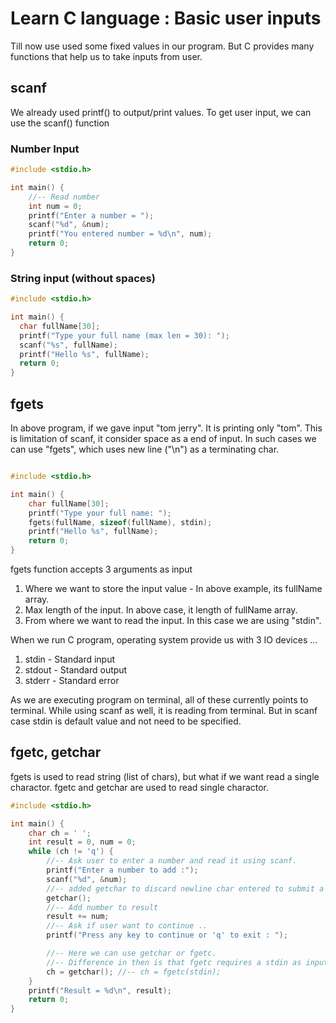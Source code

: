 # Learn C language : Basic user inputs


Till now use used some fixed values in our program. But
C provides many functions that help us to take inputs from user.

## scanf

We already used  printf() to output/print values.
To get user input, we can use the scanf() function

### Number Input
``` c  
#include <stdio.h>

int main() {
    //-- Read number
    int num = 0;
    printf("Enter a number = ");
    scanf("%d", &num);
    printf("You entered number = %d\n", num);
    return 0;
}

```

### String input (without spaces)

``` c 
#include <stdio.h>

int main() {
  char fullName[30];
  printf("Type your full name (max len = 30): ");
  scanf("%s", fullName);
  printf("Hello %s", fullName);
  return 0;
}
```

## fgets

In above program, if we gave input "tom jerry". It is printing
only "tom". This is limitation of scanf, it consider space as a end of input.
In such cases we can use "fgets", which uses new line ("\n") as a terminating char.

``` c 

#include <stdio.h>

int main() {
    char fullName[30];
    printf("Type your full name: ");
    fgets(fullName, sizeof(fullName), stdin);
    printf("Hello %s", fullName);
    return 0;
}
```

fgets function accepts 3 arguments as input
1) Where we want to store the input value - In above example, its fullName array.
2) Max length of the input. In above case, it length of fullName array.
3) From where we want to read the input. In this case we are using "stdin".

When we run C program, operating system provide us with 3 IO devices ...
1) stdin - Standard input
2) stdout - Standard output
3) stderr - Standard error

As we are executing program on terminal, all of these currently points to terminal.
While using scanf as well, it is reading from terminal. But in scanf case stdin is default value and not need 
to be specified.

## fgetc, getchar

fgets is used to read string (list of chars), but what if we want read a single charactor.
fgetc and getchar are used to read single charactor.

``` c 
#include <stdio.h>

int main() {
    char ch = ' ';
    int result = 0, num = 0;
    while (ch != 'q') {
        //-- Ask user to enter a number and read it using scanf.
        printf("Enter a number to add :");
        scanf("%d", &num); 
        //-- added getchar to discard newline char entered to submit a number.
        getchar();
        //-- Add number to result
        result += num;
        //-- Ask if user want to continue ..
        printf("Press any key to continue or 'q' to exit : ");

        //-- Here we can use getchar or fgetc. 
        //-- Difference in then is that fgetc requires a stdin as input.
        ch = getchar(); //-- ch = fgetc(stdin);
    }
    printf("Result = %d\n", result);
    return 0;
}
```
